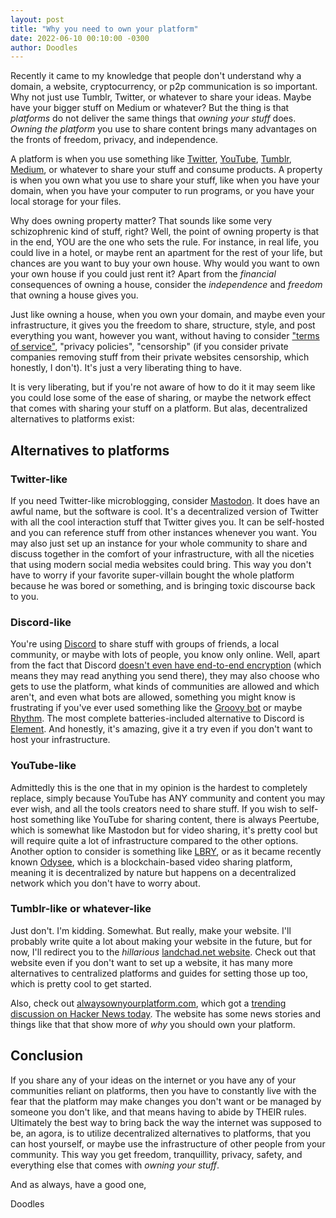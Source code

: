 ```yaml
---
layout: post
title: "Why you need to own your platform"
date: 2022-06-10 00:10:00 -0300
author: Doodles
---
```


Recently it came to my knowledge that people don't understand why a domain, a website, cryptocurrency, or p2p communication is so important. Why not just use Tumblr, Twitter, or whatever to share your ideas. Maybe have your bigger stuff on Medium or whatever? But the thing is that _platforms_ do not deliver the same things that _owning your stuff_ does. _Owning the platform_ you use to share content brings many advantages on the fronts of freedom, privacy, and independence.

A platform is when you use something like [Twitter](https://twitter.com/home), [YouTube](https://www.youtube.com/), [Tumblr](https://tumblr.com/), [Medium](https://medium.com/), or whatever to share your stuff and consume products. A property is when you own what you use to share your stuff, like when you have your domain, when you have your computer to run programs, or you have your local storage for your files.

Why does owning property matter? That sounds like some very schizophrenic kind of stuff, right? Well, the point of owning property is that in the end, YOU are the one who sets the rule. For instance, in real life, you could live in a hotel, or maybe rent an apartment for the rest of your life, but chances are you want to buy your own house. Why would you want to own your own house if you could just rent it? Apart from the _financial_ consequences of owning a house, consider the _independence_ and _freedom_ that owning a house gives you.

Just like owning a house, when you own your domain, and maybe even your infrastructure, it gives you the freedom to share, structure, style, and post everything you want, however you want, without having to consider ["terms of service"](https://tosdr.org/), "privacy policies", "censorship" (if you consider private companies removing stuff from their private websites censorship, which honestly, I don't). It's just a very liberating thing to have.

It is very liberating, but if you're not aware of how to do it it may seem like you could lose some of the ease of sharing, or maybe the network effect that comes with sharing your stuff on a platform. But alas, decentralized alternatives to platforms exist:

## Alternatives to platforms

### Twitter-like

If you need Twitter-like microblogging, consider [Mastodon](https://mastodon.social/). It does have an awful name, but the software is cool. It's a decentralized version of Twitter with all the cool interaction stuff that Twitter gives you. It can be self-hosted and you can reference stuff from other instances whenever you want. You may also just set up an instance for your whole community to share and discuss together in the comfort of your infrastructure, with all the niceties that using modern social media websites could bring. This way you don't have to worry if your favorite super-villain bought the whole platform because he was bored or something, and is bringing toxic discourse back to you.

### Discord-like

You're using [Discord](https://discord.com/) to share stuff with groups of friends, a local community, or maybe with lots of people, you know only online. Well, apart from the fact that Discord [doesn't even have end-to-end encryption](https://support.discord.com/hc/en-us/community/posts/360047118232-Add-support-for-end-to-end-encryption) (which means they may read anything you send there), they may also choose who gets to use the platform, what kinds of communities are allowed and which aren't, and even what bots are allowed, something you might know is frustrating if you've ever used something like the [Groovy bot](https://groovy.bot/) or maybe [Rhythm](https://rythm.fm/). The most complete batteries-included alternative to Discord is [Element](https://element.io/). And honestly, it's amazing, give it a try even if you don't want to host your infrastructure.

### YouTube-like

Admittedly this is the one that in my opinion is the hardest to completely replace, simply because YouTube has ANY community and content you may ever wish, and all the tools creators need to share stuff. If you wish to self-host something like YouTube for sharing content, there is always Peertube, which is somewhat like Mastodon but for video sharing, it's pretty cool but will require quite a lot of infrastructure compared to the other options. Another option to consider is something like [LBRY](https://lbry.com/), or as it became recently known [Odysee](https://odysee.com/), which is a blockchain-based video sharing platform, meaning it is decentralized by nature but happens on a decentralized network which you don't have to worry about.

### Tumblr-like or whatever-like

Just don't. I'm kidding. Somewhat. But really, make your website. I'll probably write quite a lot about making your website in the future, but for now, I'll redirect you to the _hillarious_ [landchad.net website](https://landchad.net/). Check out that website even if you don't want to set up a website, it has many more alternatives to centralized platforms and guides for setting those up too, which is pretty cool to get started.

Also, check out [alwaysownyourplatform.com](https://www.alwaysownyourplatform.com/), which got a [trending discussion on Hacker News today](https://news.ycombinator.com/item?id=31686615). The website has some news stories and things like that that show more of _why_ you should own your platform.

## Conclusion

If you share any of your ideas on the internet or you have any of your communities reliant on platforms, then you have to constantly live with the fear that the platform may make changes you don't want or be managed by someone you don't like, and that means having to abide by THEIR rules. Ultimately the best way to bring back the way the internet was supposed to be, an agora, is to utilize decentralized alternatives to platforms, that you can host yourself, or maybe use the infrastructure of other people from your community. This way you get freedom, tranquillity, privacy, safety, and everything else that comes with _owning your stuff_.

And as always, have a good one,

Doodles
